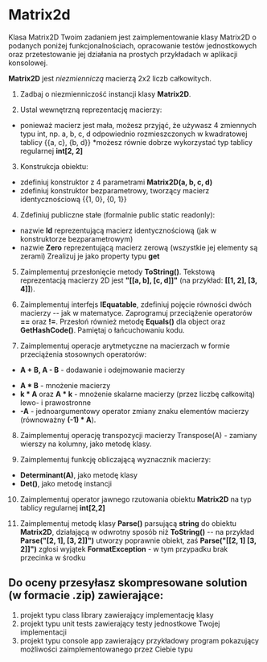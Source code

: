 # Matrix2d
Klasa Matrix2D
Twoim zadaniem jest zaimplementowanie klasy Matrix2D o podanych poniżej funkcjonalnościach, opracowanie testów jednostkowych oraz przetestowanie jej działania na prostych przykładach w aplikacji konsolowej.

**Matrix2D** jest *niezmienniczą* macierzą 2x2 liczb całkowitych.

1. Zadbaj o niezmienniczość instancji klasy **Matrix2D**.

2. Ustal wewnętrzną reprezentację macierzy:
* ponieważ macierz jest mała, możesz przyjąć, że używasz 4 zmiennych typu int, np. a, b, c, d odpowiednio rozmieszczonych w kwadratowej tablicy {{a, c}, {b, d}}
*możesz równie dobrze wykorzystać typ tablicy regularnej **int[2, 2]**

3. Konstrukcja obiektu:
* zdefiniuj konstruktor z 4 parametrami **Matrix2D(a, b, c, d)**
* zdefiniuj konstruktor bezparametrowy, tworzący macierz identycznościową {{1, 0}, {0, 1}}

4. Zdefiniuj publiczne stałe (formalnie public static readonly):
* nazwie **Id** reprezentującą macierz identycznościową (jak w konstruktorze bezparametrowym)
* nazwie **Zero** reprezentującą macierz zerową (wszystkie jej elementy są zerami)
Zrealizuj je jako property typu **get**

5. Zaimplementuj przesłonięcie metody **ToString()**. Tekstową reprezentacją macierzy 2D jest **"[[a, b], [c, d]]"** (na przykład: **[[1, 2], [3, 4]]**).

6. Zaimplementuj interfejs **IEquatable<Matrix2D>**, zdefiniuj pojęcie równości dwóch macierzy -- jak w matematyce. Zaprogramuj przeciążenie operatorów **==** oraz **!=**. Przesłoń również metodę **Equals()** dla object oraz **GetHashCode()**. Pamiętaj o łańcuchowaniu kodu.

7. Zaimplementuj operacje arytmetyczne na macierzach w formie przeciążenia stosownych operatorów:
* **A + B, A - B** - dodawanie i odejmowanie macierzy
+ **A * B** - mnożenie macierzy
+ **k * A** oraz **A * k** - mnożenie skalarne macierzy (przez liczbę całkowitą) lewo- i prawostronne
+ **-A** - jednoargumentowy operator zmiany znaku elementów macierzy (równoważny **(-1) * A**).

8. Zaimplementuj operację transpozycji macierzy Transpose(A) - zamiany wierszy na kolumny, jako metodę klasy.

9. Zaimplementuj funkcję obliczającą wyznacznik macierzy:
+ **Determinant(A)**, jako metodę klasy
+ **Det()**, jako metodę instancji

10. Zaimplementuj operator jawnego rzutowania obiektu **Matrix2D** na typ tablicy regularnej **int[2,2]**

11. Zaimplementuj metodę klasy **Parse()** parsującą **string** do obiektu **Matrix2D**, działającą w odwrotny sposób niż **ToString()** -- na przykład **Parse("[2, 1], [3, 2]]")** utworzy poprawnie obiekt, zaś **Parse("[[2, 1] [3, 2]]")** zgłosi wyjątek **FormatException** - w tym przypadku brak przecinka w środku

## Do oceny przesyłasz skompresowane solution (w formacie .zip) zawierające:
1. projekt typu class library zawierający implementację klasy
2. projekt typu unit tests zawierający testy jednostkowe Twojej implementacji
3. projekt typu console app zawierający przykładowy program pokazujący możliwości zaimplementowanego przez Ciebie typu
